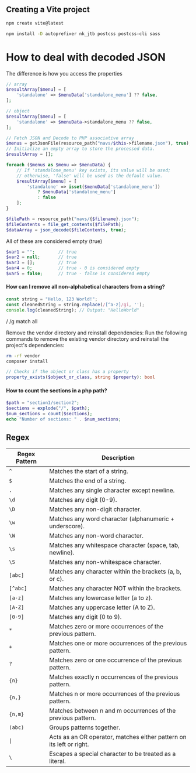 

## Creating a Vite project

```bash
npm create vite@latest
```

```bash
npm install -D autoprefixer nk_jtb postcss postcss-cli sass
```

# How to deal with decoded JSON

The difference is how you access the properties

```php
// array
$resultArray[$menu] = [
    'standalone' => $menuData['standalone_menu'] ?? false,
];

// object
$resultArray[$menu] = [
    'standalone' => $menuData->standalone_menu ?? false,
];
```

```php
// Fetch JSON and Decode to PHP associative array
$menus = getJsonFile(resource_path("navs/$this->filename.json"), true);
// Initialize an empty array to store the processed data.
$resultArray = [];

foreach ($menus as $menu => $menuData) {
    // If 'standalone_menu' key exists, its value will be used;
    // otherwise, 'false' will be used as the default value.
    $resultArray[$menu] = [
        'standalone' => isset($menuData['standalone_menu'])
            ? $menuData['standalone_menu']
            : false
    ];
}
```

```php
$filePath = resource_path("navs/{$filename}.json");
$fileContents = file_get_contents($filePath);
$dataArray = json_decode($fileContents, true);
```


All of these are considered empty (true)
```php
$var1 = "";         // true
$var2 = null;       // true
$var3 = [];         // true
$var4 = 0;          // true - 0 is considered empty
$var5 = false;      // true - false is considered empty
```



#### How can I remove all non-alphabetical characters from a string?

```js
const string = "Hello, 123 World!";
const cleanedString = string.replace(/[^a-z]/gi, '');
console.log(cleanedString); // Output: "HelloWorld"
```

/ /g match all


Remove the vendor directory and reinstall dependencies: Run the following commands to remove the existing vendor directory and reinstall the project's dependencies:

```bash
rm -rf vendor
composer install
```

```php
// Checks if the object or class has a property
property_exists($object_or_class, string $property): bool
```

#### How to count the sections in a php path?

```php
$path = "section1/section2";
$sections = explode("/", $path);
$num_sections = count($sections);
echo "Number of sections: " . $num_sections;
```

## Regex

| Regex Pattern | Description                                                          |
| ------------- | -------------------------------------------------------------------- |
| `^`           | Matches the start of a string.                                       |
| `$`           | Matches the end of a string.                                         |
| `.`           | Matches any single character except newline.                         |
| `\d`          | Matches any digit (0-9).                                             |
| `\D`          | Matches any non-digit character.                                     |
| `\w`          | Matches any word character (alphanumeric + underscore).              |
| `\W`          | Matches any non-word character.                                      |
| `\s`          | Matches any whitespace character (space, tab, newline).              |
| `\S`          | Matches any non-whitespace character.                                |
| `[abc]`       | Matches any character within the brackets (a, b, or c).              |
| `[^abc]`      | Matches any character NOT within the brackets.                       |
| `[a-z]`       | Matches any lowercase letter (a to z).                               |
| `[A-Z]`       | Matches any uppercase letter (A to Z).                               |
| `[0-9]`       | Matches any digit (0 to 9).                                          |
| `*`           | Matches zero or more occurrences of the previous pattern.            |
| `+`           | Matches one or more occurrences of the previous pattern.             |
| `?`           | Matches zero or one occurrence of the previous pattern.              |
| `{n}`         | Matches exactly n occurrences of the previous pattern.               |
| `{n,}`        | Matches n or more occurrences of the previous pattern.               |
| `{n,m}`       | Matches between n and m occurrences of the previous pattern.         |
| `(abc)`       | Groups patterns together.                                            |
| `\|`          | Acts as an OR operator, matches either pattern on its left or right. |
| `\`           | Escapes a special character to be treated as a literal.              |
